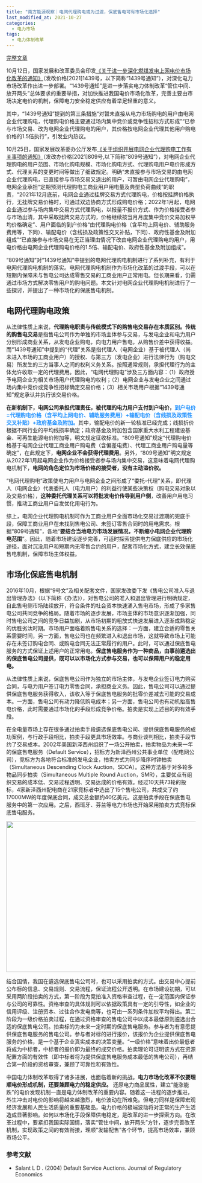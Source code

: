 ```yaml
---
title: "南方能源观察｜电网代理购电或为过渡，保底售电可有市场化选择"
last_modified_at: 2021-10-27
categories:
  - 电力市场
tags:
  - 电力体制改革
---
```


[完整文章](https://mp.weixin.qq.com/s/4rQTQBVimtPnUmpQX5-ZJQ)

10月12日，国家发展和改革委员会印发[《关于进一步深化燃煤发电上网电价市场化改革的通知》](https://www.ndrc.gov.cn/xxgk/zcfb/tz/202110/t20211012_1299461_ext.html)（发改价格[2021]1439号，以下简称“1439号通知”），对深化电力市场改革作出进一步部署。“1439号通知”是进一步落实电力体制改革“管住中间、放开两头”总体要求的重要举措，对加快推进我国电价市场化改革，完善主要由市场决定电价的机制，保障电力安全稳定供应有着举足轻重的意义。

其中，“1439号通知”提到的第三条措施“对暂未直接从电力市场购电的用户由电网企业代理购电，代理购电价格主要通过场内集中竞价或竞争性招标方式形成”“已参与市场交易、改为电网企业代理购电的用户，其价格按电网企业代理其他用户购电价格的1.5倍执行”，引发业内热议。

10月25日，国家发展改革委办公厅发布[《关于组织开展电网企业代理购电工作有关事项的通知》](https://www.ndrc.gov.cn/xxgk/zcfb/tz/202110/t20211026_1300892_ext.html)（发改办价格[2021]809号,以下简称“809号通知”），对电网企业代理购电的用户范围、市场化购电规模、市场化购电方式、代理购电用户电价形成方式、代理关系的变更时间等做出了细致规定。明确“未直接参与市场交易的由电网企业代理购电，已直接参与市场交易又退出的用户，可暂由电网企业代理购电”，电网企业承担“定期预测代理购电工商业用户用电量及典型负荷曲线”的职责，“2021年12月底前，电网企业通过挂牌交易方式代理购电，价格按挂牌价格执行，无挂牌交易价格时，可通过双边协商方式形成购电价格；2022年1月起，电网企业通过参与场内集中交易方式代理购电，以报量不报价方式、作为价格接受者参与市场出清，其中采取挂牌交易方式的，价格继续按当月月度集中竞价交易加权平均价格确定”、用户面临的到户价格“由代理购电价格（含平均上网电价、辅助服务费用等，下同）、输配电价（含线损及政策性交叉补贴，下同）、政府性基金及附加组成”“已直接参与市场交易在无正当理由情况下改由电网企业代理购电的用户，用电价格由电网企业代理购电价格的1.5倍、输配电价、政府性基金及附加组成”。

“809号通知”对“1439号通知”中提到的电网代理购电机制进行了系列补充，有利于电网代理购电机制的落实。电网代理购电机制作为市场化改革的过渡手段，可以在短期内保障未与售电公司达成零售交易的工商业用户正常用电。但长期来看，仍需通过市场方式解决零售用户的购电问题。本文针对电网企业代理购电机制进行了一些探讨，并提出了一种市场化的保底售电机制。

## 电网代理购电政策

从法律性质上来说，**代理购电职责与传统模式下的购售电交易存在本质区别。传统的购售电交易**是指售电公司作为单独的市场主体参与交易，与发电企业和电力用户分别形成商业关系，从发电企业购电，向电力用户售电，从购售价差中获得收益。而“1439号通知”中提到的“代理”关系是指代理人（电网企业）基于被代理人（尚未进入市场的工商业用户）的授权、与第三方（发电企业）进行法律行为（购电交易）所发生的三方当事人之间的权利义务关系。按照通常规则，承担代理行为的主体允许收取一定的代理费用。因此，“电网代理购电”涉及三方面内容：（1）政府授予电网企业为相关市场用户代理购电的权利；（2）电网企业与发电企业之间通过场内集中竞价或竞争性招标确定交易价格；（3）相关市场用户根据“1439号通知”规定承认并执行该交易价格。

**在新机制下，电网公司承担代理责任，被代理的电力用户支付到户电价，**<span style="color:DodgerBlue">**到户电价=代理购电价格（含平均上网电价、辅助服务费用）+输配电价（含线损及政策性交叉补贴）+政府基金及附加。**</span>其中，输配电价的新一轮核准已经完成；线损折价根据不同行业的平均线损率确定；政府基金及附加包含国家重大水利工程建设基金、可再生能源电价附加等，明文规定征收标准。“809号通知”规定“代理购电价格基于电网企业代理工商业用户购电费（含偏差电费）、代理工商业用户购电量等确定”，在此规定下，**电网企业不会获得代理费用**。另外，“809号通知”明文规定从2022年1月起电网企业作为价格接受者参与场内集中交易，这意味着电网代理购电机制下，**电网的角色定位为市场价格的接受者，没有主动溢价权。**

“电网代理购电”政策使电力用户与电网企业之间形成了“委托-代理”关系，即代理人（电网企业）代表委托人（电力用户）的利益行使某些决策权（购电交易对象以及交易价格），**这种委托代理关系可以将批发电价传导到用户侧**，改善用户用电习惯，推动工商业用户自发优化用电行为。

综上，电网企业代理购电机制可作为工商业用户全面市场化交易过渡期的兜底手段，保障工商业用户在未找到售电公司、未签订零售合同时的用电需求。根据“809号通知”，各地“**要结合当地电力市场发展情况，不断缩小电网企业代理购电范围**”。因此，随着市场建设逐步完善，可适时探索提供电力保底供应的市场化途径，面对沉没用户和短期内无零售合约的用户，配套市场化方式，建立长效保底售电机制，保障市场主体权益。

## 市场化保底售电机制

2016年10月，根据“9号文”及相关配套文件，国家发改委下发《售电公司准入与退出管理办法》（以下简称《办法》），对售电公司的准入和退出管理进行明确规定，自此售电侧市场陆续放开，符合条件的社会资本快速涌入售电市场，形成了多家售电公司共同竞争的格局。随着市场的逐步发展，市场主体的市场意识逐渐加强，同时售电公司之间的竞争日益加剧，从市场初期的粗放式快速发展进入逐渐成熟稳定的优胜劣汰时期。市场用户面临着购售电关系的选择：一方面，建立合适的零售关系需要时间，另一方面，售电公司也在频繁进入和退出市场，这就导致市场上可能存在未签订购电合同、或购电合同无法正常履行的用户。此时，可以通过保底售电服务的方式保证上述用户的正常用电。**保底售电服务作为一种商品，由事前遴选出的保底售电公司提供，既可以以市场化方式参与交易，也可以保障用户的稳定用电。**

从法律性质上来说，保底售电公司作为独立的市场主体，与发电企业签订电力购买合同，与电力用户签订电力零售合同，承担商业义务。因此，售电公司可以通过提供保底售电服务获得收入，该收入等于保底售电服务的批零价差减去可能的交易成本。一方面，售电公司有动力降低购电成本；另一方面，售电公司也有动机抬高售电价格，此时需要通过市场化的手段形成竞争价格。拍卖是实现上述目的的有效手段。

在全电量市场上存在很多通过拍卖手段遴选保底售电公司、提供保底售电服务的成功案例，与行政手段相比，拍卖手段更具市场效率。与商业谈判相比，拍卖手段节约了交易成本。2002年美国新泽西州组织了一场公开拍卖，拍卖物品为未来一年的保底售电服务（Default Service），招标方为新泽西州公共事业单位（配电网公司），竞标方为各地符合标准的发电企业，拍卖方式为同步降序时钟拍卖（Simultaneous Descending Clock Auction，SDCA）。这种方法基于对多轮多物品同步拍卖（Simultaneous Multiple Round Auction，SMR），主要优点有组织交易的成本低、交易过程透明、交易达成的价格有效。经过10天共73轮的投标，4家新泽西州配电商在21家竞标者中选出了15个售电公司，共成交了约17000MW的年度保底合同，成交总金额约40亿美元。这是拍卖手段在保底售电服务中的第一次应用。之后，西班牙、芬兰等电力市场也开始采用拍卖方式竞标保底售电服务。

<p align="center">
<img src="{{site.baseurl}}/assets/images/post/1027.png" height="400" width="600" />
</p>

结合国情，我国在遴选保底售电公司时，也可以采用拍卖的方式。由交易中心提前公布标的信息、交易规则、交易流程，保证流程公开透明。在市场建设初期，可以采用两阶段拍卖的方式，第一阶段为竞拍准入资格审查过程，在一定范围内保证参与公司的可靠性。资格审查的具体规则可以依据政策具有一定的引导性，如企业的信用评级、注册资本、过往合作发电商等，也可由一系列条件加权平均得出。第二阶段为一级价格拍卖过程，在通过资格审查的售电公司中以成本最低原则遴选出合适的保底售电公司。拍卖标的为未来一定时期的保底售电服务。参与者为有意愿提供保底售电服务的售电公司。参与者对标的进行报价，该报价为企业提供保底售电服务的价格，是一个基于企业真实成本的决策变量。“一级价格”意味着出价最低者将成为中标者，中标者的报价即为最终的成交价格。拍卖理论可证明该方式在资源配置方面的有效性（即中标者将为提供保底售电服务成本最低的售电公司），再结合第一阶段的资格审查，兼顾了可靠性和有效性。

中国电力体制改革取得了诸多进展，也面临着新的挑战。**电力市场化改革不仅要理顺电价形成机制，还要兼顾电力的稳定供应。** 还原电力商品属性，建立“能涨能跌”的电价发现机制一直是电力体制改革的重要内容。随着这一进程的逐步推进，外生冲击对电价的影响将越来越激烈，电价波动在所难免。但电力同样是保障宏观经济发展和人民生活质量的重要基础品，电力价格的极端波动将对正常的生产生活造成显著影响。如何以市场化手段保障供电稳定，是改革的进一步探索方向。在改革过程中，要紧扣我国实际国情，落实“管住中间，放开两头”方针，逐步完善改革机制，实现政策之间的有效衔接，理顺“发输配售”各个环节，提高市场效率，兼顾市场公平。

### 参考文献
- Salant L D . (2004) Default Service Auctions. Journal of Regulatory Economics
